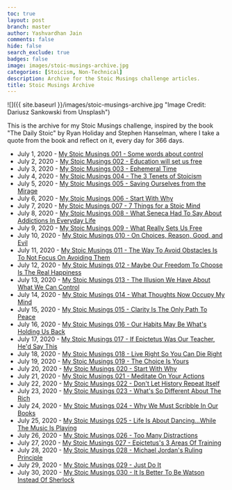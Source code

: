 ```yaml
---
toc: true
layout: post
branch: master
author: Yashvardhan Jain
comments: false
hide: false
search_exclude: true
badges: false
image: images/stoic-musings-archive.jpg
categories: [Stoicism, Non-Technical]
description: Archive for the Stoic Musings challenge articles.
title: Stoic Musings Archive
---
```

![]({{ site.baseurl }}/images/stoic-musings-archive.jpg "Image Credit: Dariusz Sankowski from Unsplash")

This is the archive for my Stoic Musings challenge, inspired by the book "The Daily Stoic" by Ryan Holiday and Stephen Hanselman, where I take a quote from the book and reflect on it, every day for 366 days.

- July 1, 2020 - [My Stoic Musings 001 - Some words about control](https://medium.com/@jyash/my-stoic-musings-001-some-words-about-control-c7b48e45017e)
- July 2, 2020 - [My Stoic Musings 002 - Education will set us free](https://medium.com/@jyash/my-stoic-musings-002-education-will-set-us-free-2f8207c8b2eb)
- July 3, 2020 - [My Stoic Musings 003 - Ephemeral Time](https://medium.com/@jyash/my-stoic-musings-003-ephemeral-time-290f64d26141)
- July 4, 2020 - [My Stoic Musings 004 - The 3 Tenets of Stoicism](https://medium.com/@jyash/the-3-tenets-of-stoicism-my-stoic-musings-004-e28a8cd07a0b)
- July 5, 2020 - [My Stoic Musings 005 - Saving Ourselves from the Mirage](https://medium.com/@jyash/saving-ourselves-from-the-mirage-my-stoic-musings-005-279d30f928c9)
- July 6, 2020 - [My Stoic Musings 006 - Start With Why](https://medium.com/@jyash/start-with-why-my-stoic-musings-006-1d69ec45efbf)
- July 7, 2020 - [My Stoic Musings 007 - 7 Things for a Stoic Mind](https://medium.com/@jyash/7-things-for-a-stoic-mind-my-stoic-musings-007-bdeb990f22b2)
- July 8, 2020 - [My Stoic Musings 008 - What Seneca Had To Say About Addictions In Everyday Life](https://medium.com/@jyash/what-seneca-had-to-say-about-addictions-in-everyday-life-my-stoic-musings-008-17ca93f29b94)
- July 9, 2020 - [My Stoic Musings 009 - What Really Sets Us Free](https://medium.com/@jyash/what-really-sets-us-free-my-stoic-musings-009-a3274aa9fe36)
- July 10, 2020 - [My Stoic Musings 010 - On Choices, Reason, Good, and Evil](https://medium.com/@jyash/on-choices-reason-good-and-evil-my-stoic-musings-010-22161fc25139)
- July 11, 2020 - [My Stoic Musings 011 - The Way To Avoid Obstacles Is To Not Focus On Avoiding Them](https://medium.com/@jyash/the-way-to-avoid-obstacles-is-to-not-focus-on-avoiding-them-my-stoic-musings-011-93c43dde8e0c)
- July 12, 2020 - [My Stoic Musings 012 - Maybe Our Freedom To Choose Is The Real Happiness](https://medium.com/@jyash/maybe-our-freedom-to-choose-is-the-real-happiness-my-stoic-musings-012-219108a7df44)
- July 13, 2020 - [My Stoic Musings 013 - The Illusion We Have About What We Can Control](https://medium.com/@jyash/the-illusion-we-have-about-what-we-can-control-my-stoic-musings-013-a5e07cfd70b8)
- July 14, 2020 - [My Stoic Musings 014 - What Thoughts Now Occupy My Mind](https://medium.com/@jyash/what-thoughts-now-occupy-my-mind-my-stoic-musings-01-4c2f82c166e7)
- July 15, 2020 - [My Stoic Musings 015 - Clarity Is The Only Path To Peace](https://medium.com/@jyash/clarity-is-the-only-path-to-peace-my-stoic-musings-015-a347b92c87)
- July 16, 2020 - [My Stoic Musings 016 - Our Habits May Be What's Holding Us Back](https://medium.com/@jyash/our-habits-may-be-whats-holding-us-back-my-stoic-musings-016-70a7c0792ea5)
- July 17, 2020 - [My Stoic Musings 017 - If Epictetus Was Our Teacher, He'd Say This](https://medium.com/@jyash/if-epictetus-was-our-teacher-hed-say-this-my-stoic-musings-017-3c3c3444326)
- July 18, 2020 - [My Stoic Musings 018 - Live Right So You Can Die Right](https://medium.com/@jyash/live-right-so-you-can-die-right-my-stoic-musings-018-a3b357365262)
- July 19, 2020 - [My Stoic Musings 019 - The Choice Is Yours](https://medium.com/@jyash/the-choice-is-yours-my-stoic-musings-019-9f28fac330e7)
- July 20, 2020 - [My Stoic Musings 020 - Start With Why](https://medium.com/@jyash/start-with-why-my-stoic-musings-020-2c1a6664ab6c)
- July 21, 2020 - [My Stoic Musings 021 - Meditate On Your Actions](https://medium.com/@jyash/meditate-my-stoic-musings-021-37ec3f8f1ed1)
- July 22, 2020 - [My Stoic Musings 022 - Don't Let History Repeat Itself](https://medium.com/@jyash/dont-let-history-repeat-itself-my-stoic-musings-022-6acd00594054)
- July 23, 2020 - [My Stoic Musings 023 - What's So Different About The Rich](https://medium.com/@jyash/whats-so-different-about-the-rich-my-stoic-musings-023-ea6ae307a98c)
- July 24, 2020 - [My Stoic Musings 024 - Why We Must Scribble In Our Books](https://medium.com/@jyash/why-we-must-scribble-in-our-books-my-stoic-musings-024-17e55bf8a8a9)
- July 25, 2020 - [My Stoic Musings 025 - Life Is About Dancing...While The Music Is Playing](https://medium.com/@jyash/life-is-about-dancing-while-the-music-is-playing-my-stoic-musings-025-62176b8f98a0)
- July 26, 2020 - [My Stoic Musings 026 - Too Many Distractions](https://medium.com/@jyash/too-my-stoic-musings-026-6d0debea401b)
- July 27, 2020 - [My Stoic Musings 027 - Epictetus's 3 Areas Of Training](https://medium.com/@jyash/epictetuss-3-areas-of-training-my-stoic-musings-027-588e620b3a15)
- July 28, 2020 - [My Stoic Musings 028 - Michael Jordan's Ruling Principle](https://medium.com/@jyash/michael-jordans-ruling-principle-my-stoic-musings-028-3fce856376b7)
- July 29, 2020 - [My Stoic Musings 029 - Just Do It](https://medium.com/@jyash/just-do-it-my-stoic-musings-029-86861d82b7e)
- July 30, 2020 - [My Stoic Musings 030 - It Is Better To Be Watson Instead Of Sherlock](https://medium.com/@jyash/my-stoic-musings-030-9693b2a060ee)

